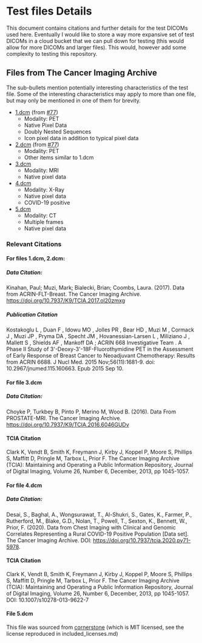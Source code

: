 # Test files Details

This document contains citations and further details for the test DICOMs used
here. Eventually I would like to store a way more expansive set of test DICOMs
in a cloud bucket that we can pull down for testing (this would allow for more
DICOMs and larger files). This would, however add some complexity to testing
this repository.

## Files from The Cancer Imaging Archive

The sub-bullets mention potentially interesting characteristics of the test file.
Some of the interesting characteristics may apply to more than one file, but may only
be mentioned in one of them for brevity.

- [1.dcm](1.dcm) (from [#77](https://github.com/42maojin/dicom/issues/77))
  - Modality: PET
  - Native Pixel Data
  - Doubly Nested Sequences
  - Icon pixel data in addition to typical pixel data
- [2.dcm](2.dcm) (from [#77](https://github.com/42maojin/dicom/issues/77))
  - Modality: PET
  - Other items similar to 1.dcm
- [3.dcm](3.dcm)
  - Modality: MRI
  - Native pixel data
- [4.dcm](4.dcm)
  - Modality: X-Ray
  - Native pixel data
  - COVID-19 positive
- [5.dcm](5.dcm)
  - Modality: CT
  - Multiple frames
  - Native pixel data

### Relevant Citations

#### For files 1.dcm, 2.dcm:

##### Data Citation:

Kinahan, Paul; Muzi, Mark; Bialecki, Brian; Coombs, Laura. (2017). Data from ACRIN-FLT-Breast. The Cancer Imaging Archive. https://doi.org/10.7937/K9/TCIA.2017.ol20zmxg

##### Publication Citation

Kostakoglu L , Duan F , Idowu MO , Jolles PR , Bear HD , Muzi M , Cormack J , Muzi JP , Pryma DA , Specht JM , Hovanessian-Larsen L , Miliziano J , Mallett S , Shields AF , Mankoff DA ; ACRIN 668 Investigative Team . A Phase II Study of 3'-Deoxy-3'-18F-Fluorothymidine PET in the Assessment of Early Response of Breast Cancer to Neoadjuvant Chemotherapy: Results from ACRIN 6688. J Nucl Med. 2015 Nov;56(11):1681-9. doi: 10.2967/jnumed.115.160663. Epub 2015 Sep 10.

#### For file 3.dcm

##### Data Citation:

Choyke P, Turkbey B, Pinto P, Merino M, Wood B. (2016). Data From PROSTATE-MRI. The Cancer Imaging Archive. https://doi.org/10.7937/K9/TCIA.2016.6046GUDv

#### TCIA Citation

Clark K, Vendt B, Smith K, Freymann J, Kirby J, Koppel P, Moore S, Phillips S, Maffitt D, Pringle M, Tarbox L, Prior F. The Cancer Imaging Archive (TCIA): Maintaining and Operating a Public Information Repository, Journal of Digital Imaging, Volume 26, Number 6, December, 2013, pp 1045-1057.

#### For file 4.dcm

##### Data Citation:

Desai, S., Baghal, A., Wongsurawat, T., Al-Shukri, S., Gates, K., Farmer, P., Rutherford, M., Blake, G.D., Nolan, T., Powell, T., Sexton, K., Bennett, W., Prior, F. (2020). Data from Chest Imaging with Clinical and Genomic Correlates Representing a Rural COVID-19 Positive Population [Data set]. The Cancer Imaging Archive. DOI: https://doi.org/10.7937/tcia.2020.py71-5978.

#### TCIA Citation

Clark K, Vendt B, Smith K, Freymann J, Kirby J, Koppel P, Moore S, Phillips S, Maffitt D, Pringle M, Tarbox L, Prior F. The Cancer Imaging Archive (TCIA): Maintaining and Operating a Public Information Repository, Journal of Digital Imaging, Volume 26, Number 6, December, 2013, pp 1045-1057. DOI: 10.1007/s10278-013-9622-7

#### File 5.dcm

This file was sourced from [cornerstone](https://github.com/cornerstonejs/dicomParser/blob/master/testImages/encapsulated/multi-frame/CT0012.explicit_little_endian.dcm)
(which is MIT licensed, see the license reproduced in included_licenses.md)
